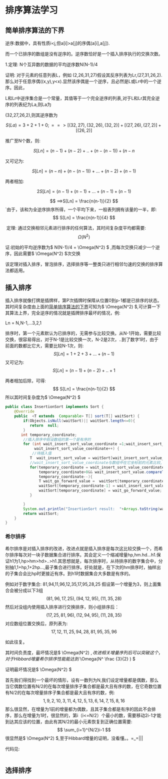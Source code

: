 # 排序算法学习

## 简单排序算法的下界

逆序:数据中，具有性质i<j,但a[i]>a[j]的序偶(a[i],a[j]).

而一个已排序的数组是没有逆序的。逆序数恰好是一个插入排序执行的交换次数。

1.定理: N个互异数的数据的平均逆序数N(N-1)/4

 证明: 对于元素的任意列表L，例如 (2,26,31,27)假设其反序列表为Lr,(27,31,26,2).那么对于任意序偶((x,y),y<x).显然该序偶是一个逆序，且必然是L或Lr中的一个逆序。因此，

​    L和Lr中逆序集合是一个常量，其值等于一个完全逆序的列表,对于L和Lr其完全逆序的列表纪为La,则La为

(32,27,26,2),则其逆序数为

$$
S(La) = 3 +2+1+0;  ==>[(32,27),(32,26),(32,2)]   +[(27,26),(27,2)] + [(26,2)]
$$


推广至N个数，则:

$$
S[Ln] = (n-1)+(n-2)+..+(n-(n-1))+(n-n
$$


又可记为:

$$
S[Ln] = (n-n)+(n-(n-1))+...+(n-2)+(n-1)
$$


两者相加:

$$
 2S[Ln] = (n-1)+(n-1)+...+(n-1)+(n-1) 
$$

$$
==>S[Ln] = \frac{n(n-1)}{2}
$$
`由于，该和为全逆序排序所得，一个平均下来，一般表列拥有该量的一半，即:
$$
S[Ln] = \frac{n(n-1)}{4}
$$


​          定理: 通过交换相邻元素进行排序的任何算法，其时间复杂度平均都需要:
$$
\Omega(N^2)
$$


   证:初始的平均逆序数为$  N(N-1)/4 = \Omega(N^2) $ ,而每次交换只减少一个逆序，因此需要$ \Omega(N^2) $次交换

该定理对插入排序，冒泡排序，选择排序等一整类只进行相邻匀速的交换的排序算法都适用。



## 插入排序

插入排序就像打牌是插牌样，第P次插牌时保障从位置0到p-1都是已排序的状态。其时间复杂度由上面的<a href="#简单排序算法的下界">简单排序算法的下界</a>可知为$  \Omega(N^2) $,可计算一下其算法上界，完全逆序的情况就是插牌排序最坏的情况，例:

 Ln = N,N-1,...3,2,1

排序时，第一个元素默认为已排序的，无需参与比较交换。从N-1开始，需要比较交换，很容易得出，对于N-1是比较交换一次，N-2是2次，..到了数字1时，由于前面的数都比它大，需要比较N-1次，则:
$$
S[Ln] = 1+2+3+...+(n-1)
$$
又可记为:
$$
S[Ln] = (n-1)+(n-2)+..+1
$$

两者相加后除，可得:
$$
S[Ln] = \frac{n(n-1)}{2}
$$
所以其时间复杂度为$ \Omega(N^2) $


```java
public class InsertionSort implements Sort {
    @Override
    public  <T extends  Comparable> T[] sort(T[] waitSort) {
        if(Objects.isNull(waitSort)|| waitSort.length<=0){
           return  null;
        }
       int temporary_coordinate;
        //插入排序中假设数组的第一个是有序的
        for (int wait_insert_sort_value_coordinate =1;wait_insert_sort_value_coordinate < waitSort.length;
             wait_insert_sort_value_coordinate++) {
            //待插入值
           T  wait_insert_sort_value = waitSort[wait_insert_sort_value_coordinate];
           //wait_insert_sort_value_coordinate与数组中在它坐标前的元素比较,若比之前元素值小，则递归找到其合适的位置
           for(temporary_coordinate = wait_insert_sort_value_coordinate;
               temporary_coordinate>0&& wait_insert_sort_value.compareTo(waitSort[temporary_coordinate-1])<0;
               temporary_coordinate--){
               T wait_go_forward_value =  waitSort[temporary_coordinate-1];
               waitSort[temporary_coordinate-1] = wait_insert_sort_value;
               waitSort[temporary_coordinate] = wait_go_forward_value;
           }

        }
        System.out.println("InsertionSort result:  "+Arrays.toString(waitSort));
        return waitSort;
    }
}

```



### 希尔排序

希尔排序是对插入排序的改进，改进点就是插入排序是每次这比较交换一个，而希尔排序每次对一块子数据集合进行排序。其会定义一个缩减增量hp,hm.hd...h1.保证h1为1,hp>hm>hd>..>h1.其思想就是，每次排序时，从待排序的数字集合中，分别抽1,1+hp,1+2hp...,最子集合进行排序。好处就是，在下次的hm排序时，抽样出的子集合会比hp时更接近有序。到h1时数据集合大多数是有序的。

例如对于数字集合:
 81,94,11,96,12,35,17,95,28,25
假设第一个增量为3，则上面集合会被分成以下3组
$$
 (81,96,17,25),(94,12,95),(11,35,28)
$$
然后对没组内使用插入排序进行交换排序，则小组排序后：
$$
(17,25,81,96),(12,94,95),(11,28,35)
$$
对应数组位置交换后，原列表为:
$$
17,12,11,25,94,28,81,95,35,96
$$

如此往复。

其时间负责度，最坏情况是$ \Omega(N^2) $,改进相关增量序列后可以突破这个，对于Hibbard增量希尔排序性能能达到$ \Omega(N^ \frac {3}{2} ) $

证明最坏情况是$ \Omega(N^2) $

首先我们得找到一个最坏的情形，设有一数列为N,我们设定增量都是偶数，那么当它偶数位置有N/2的在每次增量排序子集合都是最大且有序的数，在它奇数位置有N/2的在每次增量排序子集合都是最大且有序的数，例:
$$
1,9,2,10,3,11,4,12,5,13,6,14,7,15,8,16
$$
那么很显然，在增量为1前的增量都为偶数，且其子集合都是有序的因此不会排序，那么在增量为1时，很显然的，第i（i<=N/2）个最小的数，需要移动2i-1才能到达其应该的位置，由此有其N/2的最小元素恢复到正确位置需要:
$$
\sum_{i=1}^{N/2}i-1
$$
很显然是$ \Omega(N^2) $,至于Hibbard增量的证明，没看懂。。=_=|||

代码见:

```java

```



## 选择排序



